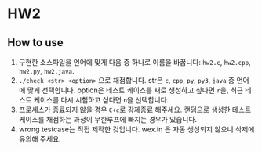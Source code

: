 # HW2
## How to use
1. 구현한 소스파일을 언어에 맞게 다음 중 하나로 이름을 바꿉니다: `hw2.c`, `hw2.cpp`, `hw2.py`, `hw2.java`.
2. `./check <str> <option>` 으로 채점합니다. str은 `c`, `cpp`, `py`, `py3`, `java` 중 언어에 맞게 선택합니다. option은 테스트 케이스를 새로 생성하고 싶다면 `r`을, 최근 테스트 케이스를 다시 시험하고 싶다면 `n`을 선택합니다.
3. 프로세스가 종료되지 않을 경우 `C+c`로 강제종료 해주세요. 랜덤으로 생성한 테스트 케이스를 채점하는 과정이 무한루프에 빠지는 경우가 있습니다.
4. wrong testcase는 직접 제작한 것입니다. wex.in 은 자동 생성되지 않으니 삭제에 유의해 주세요.